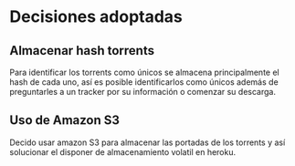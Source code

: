 # Decisiones adoptadas

## Almacenar hash torrents

Para identificar los torrents como únicos se almacena principalmente el hash 
de cada uno, así es posible identificarlos como únicos además de preguntarles
a un tracker por su información o comenzar su descarga. 

## Uso de Amazon S3

Decido usar amazon S3 para almacenar las portadas de los torrents y así 
solucionar el disponer de almacenamiento volatil en heroku.
